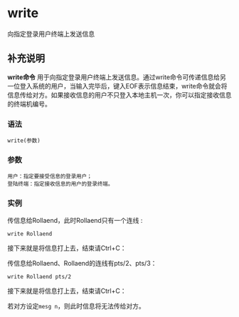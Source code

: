 write
===

向指定登录用户终端上发送信息

## 补充说明

**write命令** 用于向指定登录用户终端上发送信息。通过write命令可传递信息给另一位登入系统的用户，当输入完毕后，键入EOF表示信息结束，write命令就会将信息传给对方。如果接收信息的用户不只登入本地主机一次，你可以指定接收信息的终端机编号。

### 语法  

```
write(参数)
```

### 参数  

```
用户：指定要接受信息的登录用户；
登陆终端：指定接收信息的用户的登录终端。
```

### 实例  

传信息给Rollaend，此时Rollaend只有一个连线 : 

```
write Rollaend
```

接下来就是将信息打上去，结束请Ctrl+C：

传信息给Rollaend、Rollaend的连线有pts/2、pts/3：

```
write Rollaend pts/2
```

接下来就是将信息打上去，结束请Ctrl+C：

若对方设定`mesg n`，则此时信息将无法传给对方。


